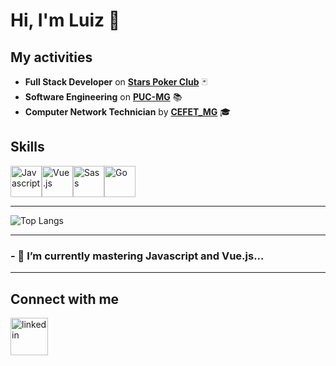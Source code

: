 # Hi, I'm Luiz 👋

## My activities
* <strong>Full Stack Developer</strong> on <strong>[Stars Poker Club](https://www.starspoker.com.br/index.html)</strong> 🃏
* <strong>Software Engineering</strong> on <strong>[PUC-MG](https://www.pucminas.br/destaques/Paginas/default.aspx)</strong> 📚
* <strong>Computer Network Technician</strong> by <strong>[CEFET_MG](https://www.cefetmg.br/)</strong> 🎓

## Skills
<img src="https://user-images.githubusercontent.com/56274028/101970313-79744500-3c08-11eb-90e5-8c09fec2d6bb.png" alt="Javascript" width="50"><img src="https://user-images.githubusercontent.com/56274028/101970355-9b6dc780-3c08-11eb-91c1-14021e7d0f27.png" alt="Vue.js" width="50"><img src="https://user-images.githubusercontent.com/56274028/101970393-d839be80-3c08-11eb-95c4-c9beef794d3d.png" alt="Sass" width="50"><img src="https://user-images.githubusercontent.com/56274028/101970423-0a4b2080-3c09-11eb-86b4-52923f48e2b9.png" alt="Go" width="50">
 
<hr>

![Top Langs](https://github-readme-stats.vercel.app/api/top-langs/?username=lzcampos)

<hr>
<h3> - 🌱 I’m currently mastering Javascript and Vue.js...
<hr>

## Connect with me 

[<img src="https://user-images.githubusercontent.com/56274028/101969980-619bc180-3c06-11eb-8040-4711be518d3f.png" alt='linkedin' width="60">](https://www.linkedin.com/in/luiz-damasceno-campos/)  

<!--
**lzcampos/lzcampos** is a ✨ _special_ ✨ repository because its `README.md` (this file) appears on your GitHub profile.

Here are some ideas to get you started:

- 🔭 I’m currently working on ...

- 👯 I’m looking to collaborate on ...
- 🤔 I’m looking for help with ...
- 💬 Ask me about ...
- 📫 How to reach me: ...
- 😄 Pronouns: ...
- ⚡ Fun fact: ...
-->
